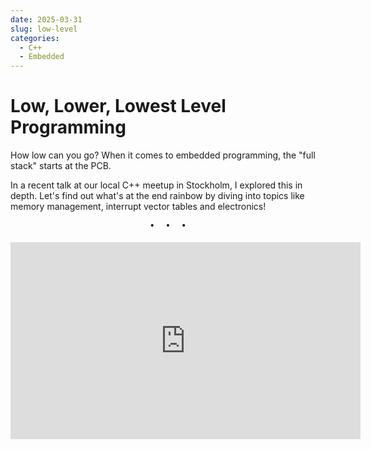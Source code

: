 ```yaml
---
date: 2025-03-31
slug: low-level
categories:
  - C++
  - Embedded
---
```


# Low, Lower, Lowest Level Programming

How low can you go? When it comes to embedded programming, the "full stack" starts at the PCB.

In a recent talk at our local C++ meetup in Stockholm, I explored this in depth. Let's find out what's at the end rainbow by diving into topics like memory management, interrupt vector tables and electronics!

<!-- more -->

<pre><p style="text-align: center; margin-top: 0px; margin-bottom: 4pt;">•  •  •</p></pre>

<center>
<iframe width="560" height="315" src="https://www.youtube.com/embed/-uZRiTgqQRU?si=0mqLmcUe_uo1zuQb" title="YouTube video player" frameborder="0" allow="accelerometer; autoplay; clipboard-write; encrypted-media; gyroscope; picture-in-picture; web-share" referrerpolicy="strict-origin-when-cross-origin" allowfullscreen></iframe>
</center>
